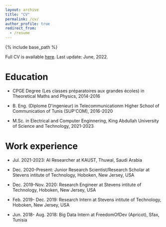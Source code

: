 ```yaml
---
layout: archive
title: "CV"
permalink: /cv/
author_profile: true
redirect_from:
  - /resume
---
```


<meta name="description" content="Aymen Hamrouni received the Diplome d’Ingenieur (summa cum laude) in Telecommunication Engineering from the Ecole Superieure des Communications de Tunis (SUP’COM), Tunis, Tunisia, in 2019. Before
that, he recieved his CPGE degree in advanced theoretical mathematics and physics (Hons.) from Institut
Pr´eparatoire aux Etudes d’Ing´enieur de Sfax, in 2016.  Aymen is a young, passionate, and self-motivated
AI researcher with a versatile background in Information Technologies and equipped with thorough mathematical Optimization knowledge, Graph Theory expertise, and advanced Data Science skills. Fluent
in Python, C/C++, and Matlab, Aymen’s interests lay in the intersection of graph neural networks, deep
generative modelings, applied machine learning and optimization, mathematical modeling, graph theory,
and the Internet-of-Things. Aymen is currently serving as an active reviewer in IEEE IoT Journal, IEEE
TCSS, IEEE Access, and IEEE Communication Letters. During the period from 2019 to 2021, Aymen was
affiliated as a Junior Research Scientist with Stevens Institute of Technology. He has managed, till now,
to produce more than 10 state-of-the-art papers including journals, conferences, and magazines in various
top IEEE venues." />
        
        
        
{% include base_path %}

<p>Full CV is available <a href="https://nbviewer.org/github/aymenhamrouni/aymenhamrouni.github.io/blob/master/files/Aymen_CV.pdf">here</a>. Last update: June, 2022.</p>


Education
======
* CPGE Degree (Les classes préparatoires aux grandes écoles) in Theoretical Maths and Physics, 2014-2016
 
* B. Eng. (Diplome D'ingenieur) in Telecommunicationm Higher School of Communication of Tunis (SUP'COM), 2016-2020

* M.Sc. in Electrical and Computer Enginnering, King Abdullah University of Science and Technology, 2021-2023

Work experience
======
* Jul. 2021-2023: AI Researcher at KAUST, Thuwal, Saudi Arabia

* Dec. 2020-Present: Junior Research Scientist/Research Scholar at Stevens intitute of Technology, Hoboken, New Jersey, USA

* Dec. 2019-Nov. 2020: Research Engineer at Stevens intitute of Technology, Hoboken, New Jersey, USA

* Feb. 2019- Dec. 2019: Research Intern at Stevens intitute of Technology, Hoboken, New Jersey, USA

* Jun. 2018- Aug. 2018: Big Data Intern at FreedomOfDev (Apricot), Sfax, Tunisia

  

